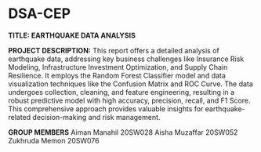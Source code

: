 # DSA-CEP
**TITLE: EARTHQUAKE DATA ANALYSIS**

**PROJECT DESCRIPTION:**
This report offers a detailed analysis of earthquake data, addressing key business challenges like Insurance Risk Modeling, Infrastructure Investment Optimization, and Supply Chain Resilience. It employs the Random Forest Classifier model and data visualization techniques like the Confusion Matrix and ROC Curve. The data undergoes collection, cleaning, and feature engineering, resulting in a robust predictive model with high accuracy, precision, recall, and F1 Score. This comprehensive approach provides valuable insights for earthquake-related decision-making and risk management.

**GROUP MEMBERS**
Aiman Manahil 20SW028
Aisha Muzaffar 20SW052
Zukhruda Memon 20SW076
